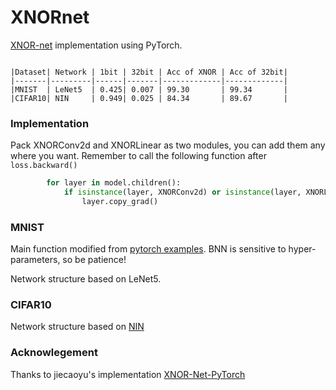 # XNORnet

[XNOR-net](https://arxiv.org/pdf/1603.05279.pdf) implementation using PyTorch.

```

|Dataset| Network | 1bit | 32bit | Acc of XNOR | Acc of 32bit|
|-------|---------|------|-------|-------------|-------------|
|MNIST  | LeNet5  | 0.425| 0.007 | 99.30       | 99.34       |
|CIFAR10| NIN     | 0.949| 0.025 | 84.34       | 89.67       |
```



### Implementation



Pack XNORConv2d and XNORLinear as two modules, you can add them any where you want. Remember to call the following function after ```loss.backward()```



```python
        for layer in model.children():
            if isinstance(layer, XNORConv2d) or isinstance(layer, XNORLinear):
                layer.copy_grad()
```

### MNIST

Main function modified from [pytorch examples](https://github.com/pytorch/examples/tree/master/mnist). BNN is sensitive to hyper-parameters, so be patience!

Network structure based on LeNet5.

### CIFAR10

Network structure based on [NIN](https://arxiv.org/pdf/1312.4400.pdf)

### Acknowlegement

Thanks to jiecaoyu's implementation [XNOR-Net-PyTorch](https://github.com/jiecaoyu/XNOR-Net-PyTorch)
